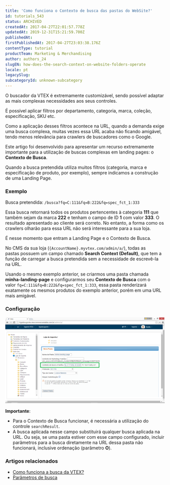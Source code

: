 ```yaml
---
title: 'Como funciona o Contexto de busca das pastas do WebSite?'
id: tutorials_543
status: ARCHIVED
createdAt: 2017-04-27T22:01:57.778Z
updatedAt: 2019-12-31T15:21:59.700Z
publishedAt: 
firstPublishedAt: 2017-04-27T23:03:38.176Z
contentType: tutorial
productTeam: Marketing & Merchandising
author: authors_24
slugEN: how-does-the-search-context-on-website-folders-operate
locale: pt
legacySlug: 
subcategoryId: unknown-subcategory
---
```


O buscador da VTEX é extremamente customizável, sendo possível adaptar as mais complexas necessidades aos seus controles. 

É possível aplicar filtros por departamento, categoria, marca, coleção, especificação, SKU etc.

Como a aplicação desses filtros acontece na URL, quando a demanda exige uma busca complexa, muitas vezes essa URL acaba não ficando amigável, tendo menos relevância para crawlers de buscadores como o Google.

Este artigo foi desenvolvido para apresentar um recurso extremamente importante para a utilização de buscas complexas em landing pages: o __Contexto de Busca__.

Quando a busca pretendida utiliza muitos filtros (categoria, marca e especificação de produto, por exemplo), sempre indicamos a construção de uma Landing Page.

### Exemplo

Busca pretendida: `/busca?fq=C:111&fq=B:222&fq=spec_fct_1:333`

Essa busca retornará todos os produtos pertencentes à categoria **111** que também sejam da marca **222** e tenham o campo de ID **1** com valor **333**. O resultado apresentado ao cliente será correto. No entanto, a forma como os crawlers olharão para essa URL não será interessante para a sua loja.

É nesse momento que entram a Landing Page e o Contexto de Busca.

No CMS da sua loja (`{AccountName}.myvtex.com/admin/a/`), todas as pastas possuem um campo chamado **Search Context (Default)**, que tem a função de carregar a busca pretendida sem a necessidade de escrevê-la na URL.

Usando o mesmo exemplo anterior, se criarmos uma pasta chamada **minha-landing-page** e configurarmos seu **Contexto de Busca** com o valor `fq=C:111&fq=B:222&fq=spec_fct_1:333`, essa pasta renderizará exatamente os mesmos produtos do exemplo anterior, porém em uma URL mais amigável.

### Configuração

![](https://raw.githubusercontent.com/vtexdocs/help-center-content/refs/heads/main/docs/pt/tutorials/Untitled%20category/Untitled%20subcategory/como-funciona-o-contexto-de-busca-das-pastas-do-website_1.PNG)

**Importante**:

- Para o Contexto de Busca funcionar, é necessária a utilização do controle `searchResult`.
- A busca aplicada nesse campo substituirá qualquer busca aplicada na URL. Ou seja, se uma pasta estiver com esse campo configurado, incluir parâmetros para a busca diretamente na URL dessa pasta não funcionará, inclusive ordenação (parâmetro **O**).

### Artigos relacionados

- [Como funciona a busca da VTEX?](/pt/tutorial/como-funciona-a-busca-da-vtex/)
- [Parâmetros de busca](/pt/tutorial/parametros-de-busca)

